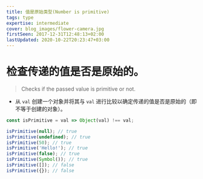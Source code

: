 ```yaml
---
title: 值是原始类型(Number is primitive)
tags: type
expertise: intermediate
cover: blog_images/flower-camera.jpg
firstSeen: 2017-12-31T12:48:13+02:00
lastUpdated: 2020-10-22T20:23:47+03:00
---
```


# 检查传递的值是否是原始的。
> Checks if the passed value is primitive or not.

- 从 `val` 创建一个对象并将其与 `val` 进行比较以确定传递的值是否是原始的（即不等于创建的对象）。

```js
const isPrimitive = val => Object(val) !== val;
```

```js
isPrimitive(null); // true
isPrimitive(undefined); // true
isPrimitive(50); // true
isPrimitive('Hello!'); // true
isPrimitive(false); // true
isPrimitive(Symbol()); // true
isPrimitive([]); // false
isPrimitive({}); // false
```
